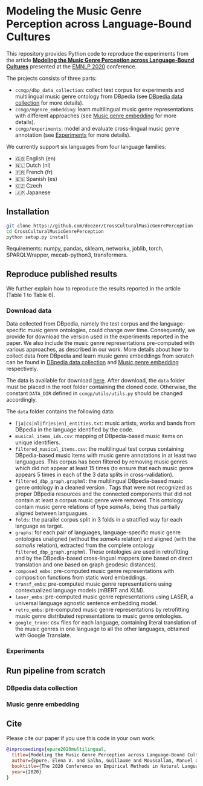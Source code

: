 # Modeling the Music Genre Perception across Language-Bound Cultures

This repository provides Python code to reproduce the experiments from the article [**Modeling the Music Genre Perception across Language-Bound Cultures**](https://www.aclweb.org/anthology/2020.emnlp-main.293/) presented at the [EMNLP 2020](https://2020.emnlp.org/) conference.

The projects consists of three parts:
- `ccmgp/dbp_data_collection`: collect test corpus for experiments and multilingual music genre ontology from DBpedia (see [DBpedia data collection](#dbpedia-data-collection) for more details).
- `ccmgp/mgenre_embedding`: learn multilingual music genre representations with different approaches (see [Music genre embedding](#music-genre-embedding) for more details).
- `ccmgp/experiments`: model and evaluate cross-lingual music genre annotation (see [Experiments](#experiments) for more details).

We currently support six languages from four language families:
- :gb: English (en)
- :netherlands: Dutch (nl)
- :fr: French (fr)
- :es: Spanish (es)
- :czech_republic: Czech
- :jp: Japanese

## Installation

```bash
git clone https://github.com/deezer/CrossCulturalMusicGenrePerception
cd CrossCulturalMusicGenrePerception
python setup.py install
```

Requirements: numpy, pandas, sklearn, networkx, joblib, torch, SPARQLWrapper, mecab-python3, transformers.

## Reproduce published results
We further explain how to reproduce the results reported in the article (Table 1 to Table 6).

### Download data
Data collected from DBpedia, namely the test corpus and the language-specific music genre ontologies, could change over time. Consequently, we provide for download the version used in the experiments reported in the paper. We also include the music genre representations pre-computed with various approaches, as described in our work. More details about how to collect data from DBpedia and learn music genre embeddings from scratch can be found in [DBpedia data collection](#dbpedia-data-collection) and [Music genre embedding](#music-genre-embedding) respectively.

The data is available for download [here](). After download, the `data` folder must be placed in the root folder containing the cloned code. Otherwise, the constant `DATA_DIR` defined in `ccmgp/utils/utils.py` should be changed accordingly.

The `data` folder contains the following data:
- `[ja|cs|nl|fr|es|en]_entities.txt`: music artists, works and bands from DBpedia in the language identified by the code.
- `musical_items_ids.csv`: mapping of DBpedia-based music items on unique identifiers.
- `filtered_musical_items.csv`: the multilingual test corpus containing DBpedia-based music items with music genre annotations in at least two languagues. This corpus has been filtered by removing music genres which did not appear at least 15 times (to ensure that each music genre appears 5 times in each of the 3 data splits in cross-validation).
- `filtered_dbp_graph.graphml`: the multilingual DBpedia-based music genre ontology in a cleaned version . Tags that were not recognized as proper DBpedia resources and the connected components that did not contain at least a corpus music genre were removed. This ontology contain music genre relations of type *sameAs*, being thus partially aligned between languagues.
- `folds`: the parallel corpus split in 3 folds in a stratified way for each language as target.
- `graphs`: for each pair of languages, language-specific music genre ontologies unaligned (without the *sameAs* relation) and aligned (with the *sameAs* relation), extracted from the complete ontology `filtered_dbp_graph.graphml`. These ontologies are used in retrofitting and by the DBpedia-based cross-lingual mappers (one based on direct translation and one based on graph geodesic distances).
- `composed_embs`: pre-computed music genre representations with composition functions from static word embeddings.
- `transf_embs`: pre-computed music genre representations using contextualized language models (mBERT and XLM).
- `laser_embs`: pre-computed music genre representations using LASER, a universal language agnostic sentence embedding model.
- `retro_embs`: pre-computed music genre representations by retrofitting music genre distributed representations to music genre ontologies.
- `google_trans`: csv files for each language, containing literal translation of the music genres in one language to all the other languages, obtained with Google Translate.

### Experiments

## Run pipeline from scratch

### DBpedia data collection

### Music genre embedding

## Cite

Please cite our paper if you use this code in your own work:

```BibTeX
@inproceedings{epure2020multilingual,
  title={Modeling the Music Genre Perception across Language-Bound Cultures},
  author={Epure, Elena V. and Salha, Guillaume and Moussallam, Manuel and Hennequin, Romain},
  booktitle={The 2020 Conference on Empirical Methods in Natural Language Processing (EMNLP)},
  year={2020}
}
```

